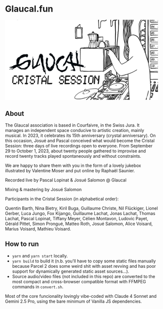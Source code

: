 # Glaucal.fun

![Glaucal Cristal Session](./static/og-image.png)

## About

The Glaucal association is based in Courfaivre, in the Swiss Jura. It manages an independent space conducive to artistic creation, mainly musical. In 2023, it celebrates its 15th anniversary (crystal anniversary). On this occasion, Josué and Pascal conceived what would become the Cristal Session: three days of live recordings open to everyone.
From September 29 to October 1, 2023, about twenty people gathered to improvise and record twenty tracks played spontaneously and without constraints.

We are happy to share them with you in the form of a lovely jukebox illustrated by Valentine Moser and put online by Raphaël Saunier.

Recorded live by Pascal Lopinat & Josué Salomon @ Glaucal

Mixing & mastering by Josué Salomon

Participants in the Cristal Session (in alphabetical order):

Quentin Barth, Nina Bietry, Kiril Buga, Guillaume Christe, Nil Flückiger, Lionel Gerber, Luca Jungo, Fox Kijango, Guillaume Lachat, Jonas Lachat, Thomas Lachat, Pascal Lopinat, Tiffany Meyer, Célien Montavon, Ludovic Payet, Gérald Pittet, Simon Prongué, Matteo Roth, Josué Salomon, Alice Voisard, Marius Voisard, Mathieu Voisard.

## How to run

- `yarn` and `yarn start` locally.
- `yarn build` to build it (n.b. you'll have to copy some static files manually because Parcel 2 does some weird shit with asset revving and has poor support for dynamically generated static asset sources…).
- Source audio/video files (not included in this repo) are converted to the most compact and cross-browser compatible format with FFMPEG commands in `convert.sh`.

Most of the core funcionality lovingly vibe-coded with Claude 4 Sonnet and Gemini 2.5 Pro, using the bare minimum of Vanilla JS dependencies.

